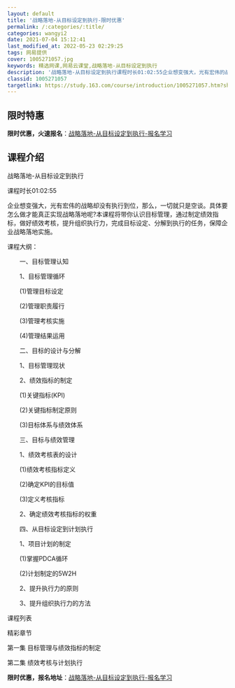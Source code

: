 ```yaml
---
layout: default
title: '战略落地-从目标设定到执行-限时优惠'
permalink: /:categories/:title/
categories: wangyi2
date: 2021-07-04 15:12:41
last_modified_at: 2022-05-23 02:29:25
tags: 网易提供
cover: 1005271057.jpg
keywords: 精选网课,网易云课堂,战略落地-从目标设定到执行
description: '战略落地-从目标设定到执行课程时长01:02:55企业想变强大，光有宏伟的战略却没有执行到位，那么，一切就只是空谈。具体'
classid: 1005271057
targetlink: https://study.163.com/course/introduction/1005271057.htm?share=1&shareId=1025206652&utm_campaign=share&utm_medium=iphoneShare&utm_source=&utm_u=1025206652
---
```


## 限时特惠

**限时优惠，火速报名**：[战略落地-从目标设定到执行-报名学习](https://study.163.com/course/introduction/1005271057.htm?share=1&shareId=1025206652&utm_campaign=share&utm_medium=iphoneShare&utm_source=&utm_u=1025206652)

## 课程介绍

战略落地-从目标设定到执行

课程时长01:02:55

企业想变强大，光有宏伟的战略却没有执行到位，那么，一切就只是空谈。具体要怎么做才能真正实现战略落地呢?本课程将带你认识目标管理，通过制定绩效指标，做好绩效考核，提升组织执行力，完成目标设定、分解到执行的任务，保障企业战略落地实施。

课程大纲：

　　一、目标管理认知

　　1、目标管理循环

　　(1)管理目标设定

　　(2)管理职责履行

　　(3)管理考核实施

　　(4)管理结果运用

　　二、目标的设计与分解

　　1、目标管理现状

　　2、绩效指标的制定

　　(1)关键指标(KPI)

　　(2)关键指标制定原则

　　(3)目标体系与绩效体系

　　三、目标与绩效管理

　　1、绩效考核表的设计

　　(1)绩效考核指标定义

　　(2)确定KPI的目标值

　　(3)定义考核指标

　　2、确定绩效考核指标的权重

　　四、从目标设定到计划执行

　　1、项目计划的制定

　　(1)掌握PDCA循环

　　(2)计划制定的5W2H

　　2、提升执行力的原则

　　3、提升组织执行力的方法



课程列表

精彩章节

 第一集 目标管理与绩效指标的制定

 第二集 绩效考核与计划执行

**限时优惠，报名地址**：[战略落地-从目标设定到执行-报名学习](https://study.163.com/course/introduction/1005271057.htm?share=1&shareId=1025206652&utm_campaign=share&utm_medium=iphoneShare&utm_source=&utm_u=1025206652)

